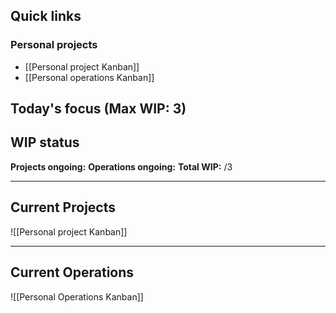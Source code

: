 ## Quick links
### Personal projects
- [[Personal project Kanban]]
- [[Personal operations Kanban]]

## Today's focus (Max WIP: 3)

## WIP status
**Projects ongoing:**
**Operations ongoing:**
**Total WIP:** /3

---
## Current Projects
![[Personal project Kanban]]

---
## Current Operations
![[Personal Operations Kanban]]

